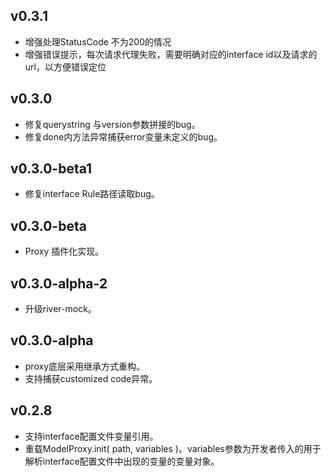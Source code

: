 ## v0.3.1
* 增强处理StatusCode 不为200的情况
* 增强错误提示，每次请求代理失败，需要明确对应的interface id以及请求的url，以方便错误定位

## v0.3.0
* 修复querystring 与version参数拼接的bug。
* 修复done内方法异常捕获error变量未定义的bug。

## v0.3.0-beta1
* 修复interface Rule路径读取bug。

## v0.3.0-beta
* Proxy 插件化实现。

## v0.3.0-alpha-2
* 升级river-mock。

## v0.3.0-alpha
* proxy底层采用继承方式重构。
* 支持捕获customized code异常。

## v0.2.8
* 支持interface配置文件变量引用。
* 重载ModelProxy.init( path, variables )。variables参数为开发者传入的用于解析interface配置文件中出现的变量的变量对象。